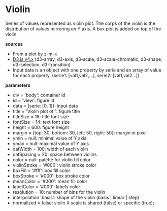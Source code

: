 # Violin
Series of values represented as violin plot. The corps of the violin is the distribution of values mirroring on Y axis. A box plot is added on top of the violin.

**sources**
* From a plot by [z-m-k](http://bl.ocks.org/z-m-k/5014368)
* [D3.js v4.x](https://github.com/d3/d3/blob/master/API.md) (d3-array, d3-axis, d3-scale, d3-scale-chromatic, d3-shape, d3-selection, d3-transition)
* Input data is an object with one property by serie and an array of value for each property. {serie1: [val1,val2,...], serie2: [val1,val2...]}

**parameters**
* div = 'body': container id
* id = 'view': figure id
* data = {serie: [0, 1]}: input data
* title = 'Violin plot of ': figure title
* titleSize = 18: title font size
* fontSize = 14: text font size
* height = 600: figure height
* margin = {top: 30, bottom: 30, left: 50, right: 50}: margin in pixel
* ymin = null: minimal value of Y axis
* ymax = null: maximal value of Y axis
* catWidth = 100: width of each violin
* catSpacing = 20: space between violins
* color = null: palette for violin fill color
* violinStroke = '#000': violin stroke color
* boxFill = '#fff': box fill color
* boxStroke = '#000': box stroke color
* meanColor = '#000': mean fill color
* labelColor = '#000': labels color
* resolution = 10: number of bins for the violin
* interpolation 'basis': shape of the violin (basis | linear | step)
* normalized = false: violin X scale is shared (false) or specific (true);

